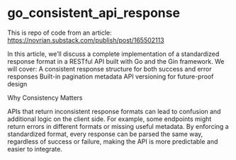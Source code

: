 # go_consistent_api_response


This is repo of code from an article: https://novrian.substack.com/publish/post/165502113

In this article, we’ll discuss a complete implementation of a standardized response format in a RESTful API built with Go and the Gin framework. We will cover:  A consistent response structure for both success and error responses  Built-in pagination metadata  API versioning for future-proof design

Why Consistency Matters

APIs that return inconsistent response formats can lead to confusion and additional logic on the client side. For example, some endpoints might return errors in different formats or missing useful metadata. By enforcing a standardized format, every response can be parsed the same way, regardless of success or failure, making the API is more predictable and easier to integrate.
